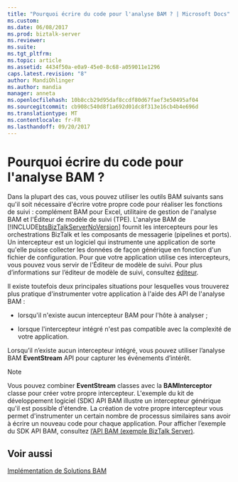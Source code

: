 ```yaml
---
title: "Pourquoi écrire du code pour l'analyse BAM ? | Microsoft Docs"
ms.custom: 
ms.date: 06/08/2017
ms.prod: biztalk-server
ms.reviewer: 
ms.suite: 
ms.tgt_pltfrm: 
ms.topic: article
ms.assetid: 4434f50a-e0a9-45e0-8c68-a059011e1296
caps.latest.revision: "8"
author: MandiOhlinger
ms.author: mandia
manager: anneta
ms.openlocfilehash: 10b8ccb29d95daf8ccdf80d67faef3e50495af04
ms.sourcegitcommit: cb908c540d8f1a692d01dc8f313e16cb4b4e696d
ms.translationtype: MT
ms.contentlocale: fr-FR
ms.lasthandoff: 09/20/2017
---
```

# <a name="why-write-code-for-bam"></a>Pourquoi écrire du code pour l'analyse BAM ?
Dans la plupart des cas, vous pouvez utiliser les outils BAM suivants sans qu'il soit nécessaire d'écrire votre propre code pour réaliser les fonctions de suivi : complément BAM pour Excel, utilitaire de gestion de l'analyse BAM et l'Éditeur de modèle de suivi (TPE). L'analyse BAM de [!INCLUDE[btsBizTalkServerNoVersion](../includes/btsbiztalkservernoversion-md.md)] fournit les intercepteurs pour les orchestrations BizTalk et les composants de messagerie (pipelines et ports). Un intercepteur est un logiciel qui instrumente une application de sorte qu'elle puisse collecter les données de façon générique en fonction d'un fichier de configuration. Pour que votre application utilise ces intercepteurs, vous pouvez vous servir de l'Éditeur de modèle de suivi. Pour plus d’informations sur l’éditeur de modèle de suivi, consultez [éditeur](../core/tracking-profile-editor.md).  
  
 Il existe toutefois deux principales situations pour lesquelles vous trouverez plus pratique d'instrumenter votre application à l'aide des API de l'analyse BAM :  
  
-   lorsqu'il n'existe aucun intercepteur BAM pour l'hôte à analyser ;  
  
-   lorsque l'intercepteur intégré n'est pas compatible avec la complexité de votre application.  
  
 Lorsqu’il n’existe aucun intercepteur intégré, vous pouvez utiliser l’analyse BAM **EventStream** API pour capturer les événements d’intérêt.  
  
> [!NOTE]
>  Vous pouvez combiner **EventStream** classes avec la **BAMInterceptor** classe pour créer votre propre intercepteur. L'exemple du kit de développement logiciel (SDK) API BAM illustre un intercepteur générique qu'il est possible d'étendre. La création de votre propre intercepteur vous permet d'instrumenter un certain nombre de processus similaires sans avoir à écrire un nouveau code pour chaque application. Pour afficher l’exemple du SDK API BAM, consultez [l’API BAM (exemple BizTalk Server)](../core/bam-api-biztalk-server-sample.md).  
  
## <a name="see-also"></a>Voir aussi  
 [Implémentation de Solutions BAM](../core/implementing-bam-solutions.md)